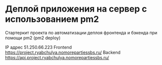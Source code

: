 # Деплой приложения на сервер с использованием pm2

Стартеркит проекта по автоматизации деплоя фронтенда и бэкенда при помощи pm2 (pm2 deploy)

IP адрес 51.250.66.223
Frontend https://project.ryabchulya.nomorepartiessbs.ru/
Backend https://api.project.ryabchulya.nomorepartiessbs.ru/
